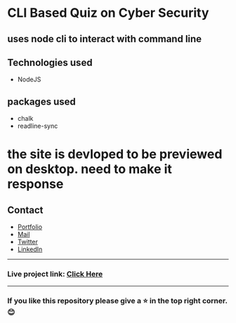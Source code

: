 # CLI Based Quiz on Cyber Security

uses node cli to interact with command line
---
## Technologies used
- NodeJS

## packages used
- chalk
- readline-sync

# the site is devloped to be previewed on desktop. need to make it response

## Contact

- [Portfolio](https://saikiran-gonugunta.netlify.app "saikiran's Portfolio")
- <a href="mailto: skiran252@gmail.com">Mail</a>
- [Twitter](https://twitter.com/skiran252 "saikiran's Twitter")
- [LinkedIn](https://linkedin.com/in/saikiran-gonugunta "saikiran's LinkedIn")

---
### Live project link: [Click Here](https://replit.com/@saikiran26/neogmark2?embed=true "Cyber Security Quiz")

---

### If you like this repository please give a ⭐ in the top right corner. 😊
